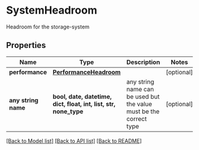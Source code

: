 # SystemHeadroom

Headroom for the storage-system

## Properties
Name | Type | Description | Notes
------------ | ------------- | ------------- | -------------
**performance** | [**PerformanceHeadroom**](PerformanceHeadroom.md) |  | [optional] 
**any string name** | **bool, date, datetime, dict, float, int, list, str, none_type** | any string name can be used but the value must be the correct type | [optional]

[[Back to Model list]](../README.md#documentation-for-models) [[Back to API list]](../README.md#documentation-for-api-endpoints) [[Back to README]](../README.md)


